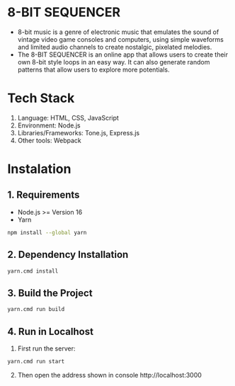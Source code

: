 # 8-BIT SEQUENCER
+ 8-bit music is a genre of electronic music that emulates the sound of vintage video game consoles and computers, using simple waveforms and limited audio channels to create nostalgic, pixelated melodies.
+ The 8-BIT SEQUENCER is an online app that allows users to create their own 8-bit style loops in an easy way. It can also generate random patterns that allow users to explore more potentials.

# Tech Stack
1. Language: HTML, CSS, JavaScript
2. Environment: Node.js
3. Libraries/Frameworks: Tone.js, Express.js
4. Other tools: Webpack

# Instalation 
## 1. Requirements
+ Node.js >= Version 16
+ Yarn
```bash
npm install --global yarn
```
## 2. Dependency Installation
```bash
yarn.cmd install
```
## 3. Build the Project
```bash
yarn.cmd run build
```
## 4. Run in Localhost
1. First run the server:
```bash
yarn.cmd run start
```
2. Then open the address shown in console http://localhost:3000

# 

